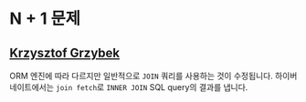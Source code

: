 # N + 1 문제

## [Krzysztof Grzybek](https://github.com/krzysztof-grzybek)

ORM 엔진에 따라 다르지만 일반적으로 `JOIN` 쿼리를 사용하는 것이 수정됩니다. 하이버네이트에서는 `join fetch`로 `INNER JOIN` SQL query의 결과를 냅니다.
